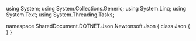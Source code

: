 ﻿using System;
using System.Collections.Generic;
using System.Linq;
using System.Text;
using System.Threading.Tasks;

namespace SharedDocument.DOTNET.Json.Newtonsoft.Json
{
    class Json
    {
    }
}
